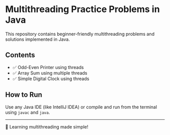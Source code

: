 # Multithreading Practice Problems in Java

This repository contains beginner-friendly multithreading problems and solutions implemented in Java.

## Contents
- ✅ Odd-Even Printer using threads
- ✅ Array Sum using multiple threads
- ✅ Simple Digital Clock using threads

## How to Run
Use any Java IDE (like IntelliJ IDEA) or compile and run from the terminal using `javac` and `java`.

---

🧠 Learning multithreading made simple!
